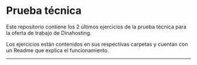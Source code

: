 # Prueba técnica

Este repositorio contiene los 2 últimos ejercicios de la prueba técnica para la oferta de trabajo de Dinahosting.

Los ejercicios están contenidos en sus respectivas carpetas y cuentan con un Readme que explica el funcionamiento.

---